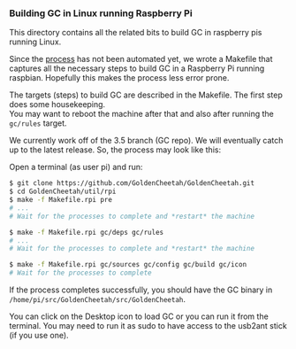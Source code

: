 ### Building GC in Linux running Raspberry Pi

This directory contains all the related bits to build GC in raspberry pis running Linux.

Since the [process](https://github.com/GoldenCheetah/GoldenCheetah/wiki/Building-Golden-Cheetah-on-a-Raspberry-Pi-4-on-a-fresh-Raspbian-Buster-install) has not been automated yet, we wrote a Makefile that captures all the necessary steps to build GC in a Raspberry Pi running raspbian. 
Hopefully this makes the process less error prone.

The targets (steps) to build GC are described in the Makefile. The first step does some housekeeping.  
You may want to reboot the machine after that and also after running the `gc/rules` target.

We currently work off of the 3.5 branch (GC repo). We will eventually catch up to the latest release.
So, the process may look like this: 

Open a terminal (as user pi) and run:

```sh
$ git clone https://github.com/GoldenCheetah/GoldenCheetah.git
$ cd GoldenCheetah/util/rpi
$ make -f Makefile.rpi pre
# ...
# Wait for the processes to complete and *restart* the machine

$ make -f Makefile.rpi gc/deps gc/rules
# ...
# Wait for the processes to complete and *restart* the machine

$ make -f Makefile.rpi gc/sources gc/config gc/build gc/icon
# Wait for the processes to complete
```

If
the process completes successfully, you should have the GC binary in
`/home/pi/src/GoldenCheetah/src/GoldenCheetah`.

You can click on the Desktop icon to load GC or you can run it from the terminal. 
You may need to run it as sudo to have access to the usb2ant stick (if you use one).


